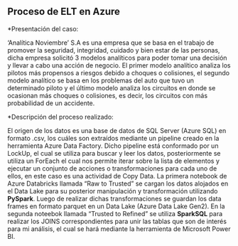 ## Proceso de ELT en Azure

*Presentación del caso:

‘Analítica Noviembre’ S.A es una empresa que se basa en el trabajo de promover la seguridad, integridad, cuidado y bien estar de las personas, dicha empresa solicitó 3 modelos analíticos para poder tomar una decisión y llevar a cabo una acción de negocio. El primer modelo analítico analiza los pilotos más propensos a riesgos debido a choques o colisiones, el segundo modelo analítico se basa en los problemas del auto que tuvo un determinado piloto y el último modelo analiza los circuitos en donde se ocasionan más choques o colisiones, es decir, los circuitos con más probabilidad de un accidente. 

*Descripción del proceso realizado:

El origen de los datos es una base de datos de SQL Server (Azure SQL) en formato .csv, los cuáles son extraídos mediante un pipeline creado en la herramienta Azure Data Factory. Dicho pipeline está conformado por un LockUp, el cual se utiliza para buscar y leer los datos, posteriormente se utiliza un ForEach el cual nos permite iterar sobre la lista de elementos y ejecutar un conjunto de acciones o transformaciones para cada uno de ellos, en este caso es una actividad de Copy Data.
La primera notebook de Azure Databricks llamada “Raw to Trusted” se cargan los datos alojados en el Data Lake para su posterior manipulación y transformación utilizando **PySpark**. Luego de realizar dichas transformaciones se guardan los data frames en formato parquet en un Data Lake (Azure Data Lake Gen2).
En la segunda noteebok llamada “Trusted to Refined” se utiliza **SparkSQL** para realizar los JOINS correspondientes para unir las tablas que son de interés para mi análisis, el cual se hará mediante la herramienta de Microsoft Power BI.

